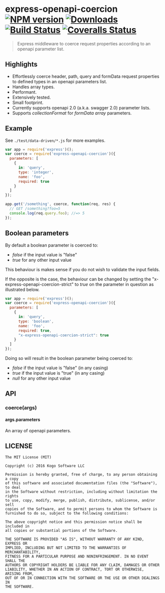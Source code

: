 # express-openapi-coercion [![NPM version][npm-image]][npm-url] [![Downloads][downloads-image]][npm-url] [![Build Status][travis-image]][travis-url] [![Coveralls Status][coveralls-image]][coveralls-url]
> Express middleware to coerce request properties according to an openapi parameter list.

## Highlights

* Effortlessly coerce header, path, query and formData request properties to defined types in
an openapi parameters list.
* Handles array types.
* Performant.
* Extensively tested.
* Small footprint.
* Currently supports openapi 2.0 (a.k.a. swagger 2.0) parameter lists.
* Supports _collectionFormat_ for _formData array_ parameters.

## Example

See `./test/data-driven/*.js` for more examples.

```javascript
var app = require('express')();
var coerce = require('express-openapi-coercion')({
  parameters: [
    {
      in: 'query',
      type: 'integer',
      name: 'foo',
      required: true
    }
  ]
});

app.get('/something', coerce, function(req, res) {
  // GET /something?foo=5
  console.log(req.query.foo); //=> 5
});
```

## Boolean parameters

By default a boolean parameter is coerced to:
* _false_ if the input value is "false"
* _true_ for any other input value

This behaviour is makes sense if you do not wish to validate the input fields.

If the opposite is the case, the behaviour can be changed by setting the "x-express-openapi-coercion-strict" to _true_ on the parameter in question as illustrated below.

```javascript
var app = require('express')();
var coerce = require('express-openapi-coercion')({
  parameters: [
    {
      in: 'query',
      type: 'boolean',
      name: 'foo',
      required: true,
      "x-express-openapi-coercion-strict": true
    }
  ]
});
```

Doing so will result in the boolean parameter being coerced to:
* _false_ if the input value is "false" (in any casing)
* _true_ if the input value is "true" (in any casing)
* _null_ for any other input value

## API

### coerce(args)
#### args.parameters

An array of openapi parameters.

## LICENSE
``````
The MIT License (MIT)

Copyright (c) 2016 Kogo Software LLC

Permission is hereby granted, free of charge, to any person obtaining a copy
of this software and associated documentation files (the "Software"), to deal
in the Software without restriction, including without limitation the rights
to use, copy, modify, merge, publish, distribute, sublicense, and/or sell
copies of the Software, and to permit persons to whom the Software is
furnished to do so, subject to the following conditions:

The above copyright notice and this permission notice shall be included in
all copies or substantial portions of the Software.

THE SOFTWARE IS PROVIDED "AS IS", WITHOUT WARRANTY OF ANY KIND, EXPRESS OR
IMPLIED, INCLUDING BUT NOT LIMITED TO THE WARRANTIES OF MERCHANTABILITY,
FITNESS FOR A PARTICULAR PURPOSE AND NONINFRINGEMENT. IN NO EVENT SHALL THE
AUTHORS OR COPYRIGHT HOLDERS BE LIABLE FOR ANY CLAIM, DAMAGES OR OTHER
LIABILITY, WHETHER IN AN ACTION OF CONTRACT, TORT OR OTHERWISE, ARISING FROM,
OUT OF OR IN CONNECTION WITH THE SOFTWARE OR THE USE OR OTHER DEALINGS IN
THE SOFTWARE.
``````

[downloads-image]: http://img.shields.io/npm/dm/express-openapi-coercion.svg
[npm-url]: https://npmjs.org/package/express-openapi-coercion
[npm-image]: http://img.shields.io/npm/v/express-openapi-coercion.svg

[travis-url]: https://travis-ci.org/kogosoftwarellc/open-api
[travis-image]: http://img.shields.io/travis/kogosoftwarellc/open-api.svg

[coveralls-url]: https://coveralls.io/r/kogosoftwarellc/open-api
[coveralls-image]: http://img.shields.io/coveralls/kogosoftwarellc/open-api/master.svg
